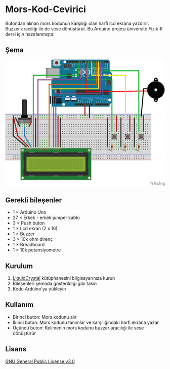 # Mors-Kod-Cevirici
Butondan alınan mors kodunun karşılığı olan harfi lcd ekrana yazdırır. Buzzer aracılığı ile de sese dönüştürür. Bu Arduino projesi üniversite Fizik-II dersi için hazırlanmıştır.

## Şema
![](sema.png)

## Gerekli bileşenler
* 1 × Arduino Uno
* 27 × Erkek - erkek jumper kablo
* 3 × Push buton
* 1 × Lcd ekran (2 x 16)
* 1 × Buzzer
* 3 × 10k ohm direnç
* 1 × Breadboard
* 1 × 10k potansiyometre

## Kurulum
1. [LiquidCrystal](https://www.arduino.cc/en/Reference/LiquidCrystal) kütüphanesini bilgisayarınıza kurun
2. Bileşenleri şemada gösterildiği gibi takın
3. Kodu Arduino'ya yükleyin

## Kullanım
* Birinci buton: Mors kodunu alır
* İkinci buton: Mors kodunu tanımlar ve karşılığındaki harfi ekrana yazar
* Üçüncü buton: Kelimenin mors kodunu buzzer aracılığı ile sese dönüştürür

## Lisans
[GNU General Public License v3.0](https://choosealicense.com/licenses/gpl-3.0/)